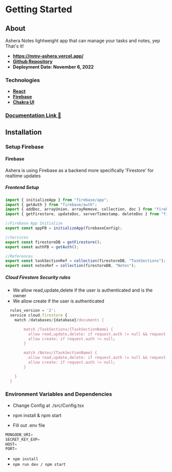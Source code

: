 # Getting Started

## About

Ashera Notes lightweight app that can manage your tasks and notes, yep That's it! <br/>

- **https://mmv-ashera.vercel.app/**
- **[Github Repository](https://github.com/mmvergara/mmv-ashera)**
- **Deployment Date: November 6, 2022**

### Technologies

- **[React](https://reactjs.org/)**
- **[Firebase](https://firebase.google.com/)**
- **[Chakra UI](https://chakra-ui.com/)**

### [Documentation Link 📃](https://mmv-docs.vercel.app/docs/ashera/getting-started)

## Installation

### Setup Firebase

#### Firebase

Ashera is using Firebase as a backend more specifically 'Firestore' for realtime updates

##### Frontend Setup

```jsx
import { initializeApp } from "firebase/app";
import { getAuth } from "firebase/auth";
import { addDoc, arrayUnion, arrayRemove, collection, doc } from "firebase/firestore";
import { getFirestore, updateDoc, serverTimestamp, deleteDoc } from "firebase/firestore";

//Firebase App Initialize
export const appFB = initializeApp(firebaseConfig);

//Services
export const firestoreDB = getFirestore();
export const authFB = getAuth();

//References
export const taskSectionRef = collection(firestoreDB, "TaskSections");
export const notesRef = collection(firestoreDB, "Notes");
```

##### Cloud Firestore Security rules

- We allow read,update,delete if the user is authenticated and is the owner
- We allow create if the user is authenticated

```javascript
  rules_version = '2';
  service cloud.firestore {
    match /databases/{database}/documents {

        match /TaskSections/{TaskSectionName} {
          allow read,update,delete: if request.auth != null && request.auth.uid == resource.data.author;
          allow create: if request.auth != null;
        }

        match /Notes/{TaskSectionName} {
          allow read,update,delete: if request.auth != null && request.auth.uid == resource.data.noteAuthor;
          allow create: if request.auth != null;
        }

    }
  }
```


### Environment Variables and Dependencies

- Change Config at ./src/Config.tsx
- npm install & npm start

- Fill out .env file

```jsx
MONGODB_URI=
SECRET_KEY_EXP=
HOST=
PORT=
```

- `npm install`
- `npm run dev / npm start`


